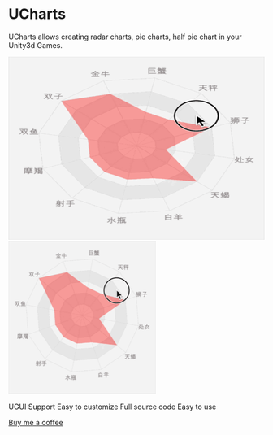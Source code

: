 # UCharts
UCharts allows creating radar charts, pie charts, half pie chart in your Unity3d Games.

<img src="https://github.com/iMemento/UCharts/blob/master/Images/1.gif" width="600" height="360"/>
<img src="https://github.com/iMemento/UCharts/blob/master/Images/1.gif" width="290" height="300"/>

UGUI Support 
Easy to customize 
Full source code 
Easy to use

[Buy me a coffee](https://assetstore.unity.com/packages/tools/gui/ucharts-95073)